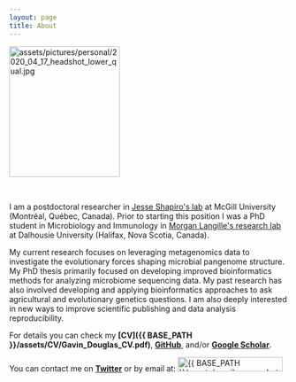 ```yaml
---
layout: page
title: About
---
```


<td class="left">
        <img src="{{ BASE_PATH }}/assets/pictures/personal/2020_04_17_headshot_lower_qual.jpg" alt="assets/pictures/personal/2020_04_17_headshot_lower_qual.jpg" title="2020_04_17_headshot_lower_qual" align="middle" height="236" width="200">
</td>

<p>
<br />
</p>

I am a postdoctoral researcher in [Jesse Shapiro's lab](http://www.shapirolab.ca/) at McGill University (Montréal, Québec, Canada). Prior to starting this position I was a PhD student in Microbiology and Immunology in [Morgan Langille's research lab](http://morganlangille.com) at Dalhousie University (Halifax, Nova Scotia, Canada).

My current research focuses on leveraging metagenomics data to investigate the evolutionary forces shaping microbial pangenome structure. My PhD thesis primarily focused on developing improved bioinformatics methods for analyzing microbiome sequencing data. My past research has also involved developing and applying bioinformatics approaches to ask agricultural and evolutionary genetics questions. I am also deeply interested in new ways to improve scientific publishing and data analysis reproducibility.

For details you can check my **[CV]({{ BASE_PATH }}/assets/CV/Gavin_Douglas_CV.pdf)**, **[GitHub](https://github.com/gavinmdouglas)**, and/or **[Google Scholar](https://scholar.google.ca/citations?hl=en&user=EhhXPUkAAAAJ)**.

You can contact me on **[Twitter](https://twitter.com/gavin_m_douglas)** or by email at: <img src="{{ BASE_PATH }}/assets/gmail_screenshot.jpg" alt="{{ BASE_PATH }}/assets/gmail_screenshot.jpg" title="gmail" width="190" height="26">

